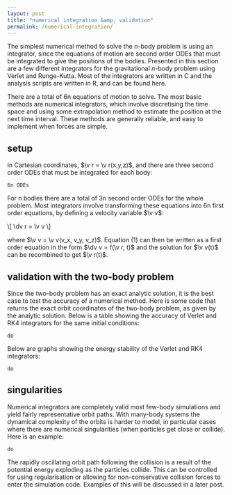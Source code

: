 ```yaml
---
layout: post
title: "numerical integration &amp; validation"
permalink: /numerical-integration/
---
```


The simplest numerical method to solve the *n*-body problem is using an integrator, since the equations of motion are second order ODEs that must be integrated to give the positions of the bodies. Presented in this section are a few different integrators for the gravitational $n$-body problem using Verlet and Runge-Kutta. Most of the integrators are written in C and the analysis scripts are written in R, and can be found here.  


There are a total of 6n equations of motion to solve. The most basic methods are numerical integrators, which involve discretising the time space and using some extrapolation method to estimate the position at the next time interval. These methods are generally reliable, and easy to implement when forces are simple. 


## setup 

In Cartesian coordinates, $\v r = \v r(x,y,z)$, and there are three second order ODEs that must be integrated for each body:

`6n ODEs`

For n bodies there are a total of 3n second order ODEs for the whole problem. Most integrators involve transforming these equations into 6n first order equations, by defining a velocity variable $\v v$: 

\\[
\dv r = \v v 
\\]

where $\v v = \v v(v_x, v_y, v_z)$. Equation (1) can then be written as a first order equation in the form $\dv v = f(\v r, t)$ and the solution for $\v v(t)$ can be recombined to get $\v r(t)$.  

## validation with the two-body problem

Since the two-body problem has an exact analytic solution, it is the best case to test the accuracy of a numerical method. Here is some code that returns the exact orbit coordinates of the two-body problem, as given by the analytic solution. Below is a table showing the accuracy of Verlet and RK4 integrators for the same initial conditions:

`do`

Below are graphs showing the energy stability of the Verlet and RK4 integrators:

`do`

## singularities 

Numerical integrators are completely valid most few-body simulations and yield fairly representative orbit paths. With many-body systems the dynamical complexity of the orbits is harder to model, in particular cases where there are numerical singularities (when particles get close or collide). Here is an example:

`do`

The rapidly oscillating orbit path following the collision is a result of the potential energy exploding as the particles collide. This can be controlled for using regularisation or allowing for non-conservative collision forces to enter the simulation code. Examples of this will be discussed in a later post. 

